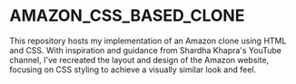 # AMAZON_CSS_BASED_CLONE
This repository hosts my implementation of an Amazon clone using HTML and CSS. With inspiration and guidance from Shardha Khapra's YouTube channel, I've recreated the layout and design of the Amazon website, focusing on CSS styling to achieve a visually similar look and feel.
